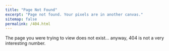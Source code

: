 ```yaml
---
title: "Page Not Found"
excerpt: "Page not found. Your pixels are in another canvas."
sitemap: false
permalink: /404.html
---
```


The page you were trying to view does not exist... anyway, 404 is not a very interesting number.


